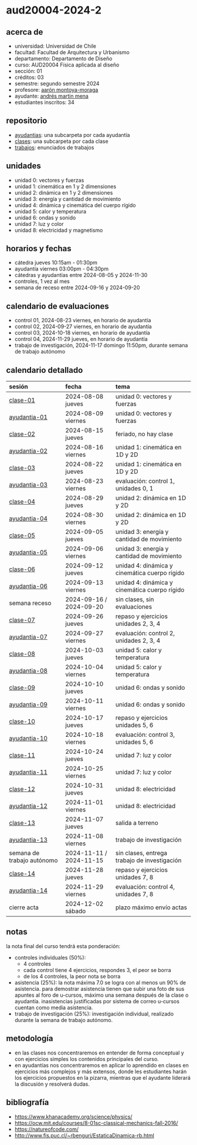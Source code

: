 # aud20004-2024-2

## acerca de

- universidad: Universidad de Chile
- facultad: Facultad de Arquitectura y Urbanismo
- departamento: Departamento de Diseño
- curso: AUD20004 Física aplicada al diseño
- sección: 01
- créditos: 03
- semestre: segundo semestre 2024
- profesore: [aarón montoya-moraga](https://github.com/montoyamoraga)
- ayudante: [andrés martin mena](https://github.com/AndresMartinM)
- estudiantes inscritos: 34

## repositorio

- [ayudantias](./ayudantias/): una subcarpeta por cada ayudantía
- [clases](./clases/): una subcarpeta por cada clase
- [trabajos](./trabajos/): enunciados de trabajos

## unidades

- unidad 0: vectores y fuerzas
- unidad 1: cinemática en 1 y 2 dimensiones
- unidad 2: dinámica en 1 y 2 dimensiones
- unidad 3: energía y cantidad de movimiento
- unidad 4: dinámica y cinemática del cuerpo rígido
- unidad 5: calor y temperatura
- unidad 6: ondas y sonido
- unidad 7: luz y color
- unidad 8: electricidad y magnetismo

## horarios y fechas

- cátedra jueves 10:15am - 01:30pm
- ayudantía viernes 03:00pm - 04:30pm
- cátedras y ayudantías entre 2024-08-05 y 2024-11-30
- controles, 1 vez al mes
- semana de receso entre 2024-09-16 y 2024-09-20

## calendario de evaluaciones

- control 01, 2024-08-23 viernes, en horario de ayudantía
- control 02, 2024-09-27 viernes, en horario de ayudantía
- control 03, 2024-10-18 viernes, en horario de ayudantía
- control 04, 2024-11-29 jueves, en horario de ayudantía
- trabajo de investigación, 2024-11-17 domingo 11:50pm, durante semana de trabajo autónomo

## calendario detallado

| sesión                                   | fecha                   | tema                                          |
| :--------------------------------------- | :---------------------- | :-------------------------------------------- |
| [clase-01](clases/clase-01/)             | 2024-08-08 jueves       | unidad 0: vectores y fuerzas                  |
| [ayudantia-01](ayudantias/ayudantia-01/) | 2024-08-09 viernes      | unidad 0: vectores y fuerzas                  |
| [clase-02](clases/clase-02/)             | 2024-08-15 jueves       | feriado, no hay clase                         |
| [ayudantia-02](ayudantias/ayudantia-02/) | 2024-08-16 viernes      | unidad 1: cinemática en 1D y 2D               |
| [clase-03](clases/clase-03/)             | 2024-08-22 jueves       | unidad 1: cinemática en 1D y 2D               |
| [ayudantia-03](ayudantias/ayudantia-03/) | 2024-08-23 viernes      | evaluación: control 1, unidades 0, 1          |
| [clase-04](clases/clase-04/)             | 2024-08-29 jueves       | unidad 2: dinámica en 1D y 2D                 |
| [ayudantia-04](ayudantias/ayudantia-04/) | 2024-08-30 viernes      | unidad 2: dinámica en 1D y 2D                 |
| [clase-05](clases/clase-05/)             | 2024-09-05 jueves       | unidad 3: energía y cantidad de movimiento    |
| [ayudantia-05](ayudantias/ayudantia-05/) | 2024-09-06 viernes      | unidad 3: energía y cantidad de movimiento    |
| [clase-06](clases/clase-06/)             | 2024-09-12 jueves       | unidad 4: dinámica y cinemática cuerpo rígido |
| [ayudantia-06](ayudantias/ayudantia-06/) | 2024-09-13 viernes      | unidad 4: dinámica y cinemática cuerpo rígido |
| semana receso                            | 2024-09-16 / 2024-09-20 | sin clases, sin evaluaciones                  |
| [clase-07](clases/clase-07/)             | 2024-09-26 jueves       | repaso y ejercicios unidades 2, 3, 4          |
| [ayudantia-07](ayudantias/ayudantia-07/) | 2024-09-27 viernes      | evaluación: control 2, unidades 2, 3, 4       |
| [clase-08](clases/clase-08/)             | 2024-10-03 jueves       | unidad 5: calor y temperatura                 |
| [ayudantia-08](ayudantias/ayudantia-08/) | 2024-10-04 viernes      | unidad 5: calor y temperatura                 |
| [clase-09](clases/clase-09/)             | 2024-10-10 jueves       | unidad 6: ondas y sonido                      |
| [ayudantia-09](ayudantias/ayudantia-09/) | 2024-10-11 viernes      | unidad 6: ondas y sonido                      |
| [clase-10](clases/clase-10/)             | 2024-10-17 jueves       | repaso y ejercicios unidades 5, 6             |
| [ayudantia-10](ayudantias/ayudantia-10/) | 2024-10-18 viernes      | evaluación: control 3, unidades 5, 6          |
| [clase-11](clases/clase-11/)             | 2024-10-24 jueves       | unidad 7: luz y color                         |
| [ayudantia-11](ayudantias/ayudantia-11/) | 2024-10-25 viernes      | unidad 7: luz y color                         |
| [clase-12](clases/clase-12/)             | 2024-10-31 jueves       | unidad 8: electricidad                        |
| [ayudantia-12](ayudantias/ayudantia-12/) | 2024-11-01 viernes      | unidad 8: electricidad                        |
| [clase-13](clases/clase-13/)             | 2024-11-07 jueves       | salida a terreno                              |
| [ayudantia-13](ayudantias/ayudantia-13/) | 2024-11-08 viernes      | trabajo de investigación                      |
| semana de trabajo autónomo               | 2024-11-11 / 2024-11-15 | sin clases, entrega trabajo de investigación  |
| [clase-14](clases/clase-14/)             | 2024-11-28 jueves       | repaso y ejercicios unidades 7, 8             |
| [ayudantia-14](ayudantias/ayudantia-14/) | 2024-11-29 viernes      | evaluación: control 4, unidades 7, 8          |
| cierre acta                              | 2024-12-02 sábado       | plazo máximo envío actas                      |

## notas

la nota final del curso tendrá esta ponderación:

- controles individuales (50%):
  - 4 controles
  - cada control tiene 4 ejercicios, respondes 3, el peor se borra
  - de los 4 controles, la peor nota se borra
- asistencia (25%): la nota máxima 7.0 se logra con al menos un 90% de asistencia. para demostrar asistencia tienen que subir una foto de sus apuntes al foro de u-cursos, máximo una semana después de la clase o ayudantía. inasistencias justificadas por sistema de correo u-cursos cuentan como media asistencia.
- trabajo de investigación (25%): investigación individual, realizado durante la semana de trabajo autónomo.

## metodología

- en las clases nos concentraremos en entender de forma conceptual y con ejercicios simples los contenidos principales del curso.
- en ayudantías nos concentraremos en aplicar lo aprendido en clases en ejercicios más complejos y más extensos, donde les estudiantes harán los ejercicios propuestos en la pizarra, mientras que el ayudante liderará la discusión y resolverá dudas.

## bibliografía

- <https://www.khanacademy.org/science/physics/>
- <https://ocw.mit.edu/courses/8-01sc-classical-mechanics-fall-2016/>
- <https://natureofcode.com/>
- <http://www.fis.puc.cl/~rbenguri/EstaticaDinamica-rb.html>
